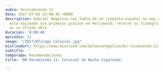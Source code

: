 ```yaml
---
audio: bnrecomienda-11
date: 2017-07-03 23:48:36 +0000
description: Gabriel Negativo nos habla de un cineasta español no muy conocido que
  está haciendo sus primeros pinitos en Hollywood; recorre su filmografía y se detiene
  en su última obra.
duracion: '0:08:46'
episodio: 11
image: "/2017/07/Logo Colossal.jpg"
mixcloudurl: https://www.mixcloud.com/balancenegativo/bn-recomienda-11-colossal-de-nacho-vigalondo/
subtitle: ''
temporada: Recomendaciones
title: 'BN Recomienda 11: Colossal de Nacho Vigalondo'

---
```

